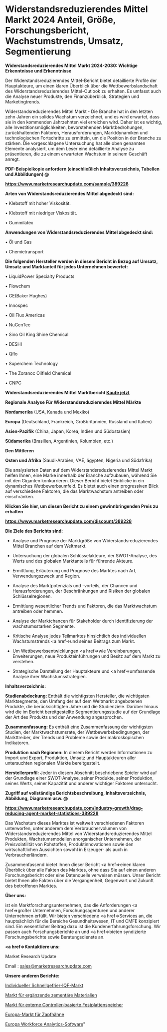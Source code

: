 # Widerstandsreduzierendes Mittel Markt 2024 Anteil, Größe, Forschungsbericht, Wachstumstrends, Umsatz, Segmentierung

<strong>Widerstandsreduzierendes Mittel Markt 2024-2030: Wichtige Erkenntnisse und Erkenntnisse</strong>

Der Widerstandsreduzierendes Mittel-Bericht bietet detaillierte Profile der Hauptakteure, um einen klaren Überblick über die Wettbewerbslandschaft des Widerstandsreduzierendes Mittel-Outlook zu erhalten. Es umfasst auch die Analyse neuer Produkte, den Finanzüberblick, Strategien und Marketingtrends.

Widerstandsreduzierendes Mittel Markt - Die Branche hat in den letzten zehn Jahren ein solides Wachstum verzeichnet, und es wird erwartet, dass sie in den kommenden Jahrzehnten viel erreichen wird. Daher ist es wichtig, alle Investitionsmöglichkeiten, bevorstehenden Marktbedrohungen, zurückhaltenden Faktoren, Herausforderungen, Marktdynamiken und technologischen Fortschritte zu ermitteln, um die Position in der Branche zu stärken. Die vorgeschlagene Untersuchung hat alle oben genannten Elemente analysiert, um dem Leser eine detaillierte Analyse zu präsentieren, die zu einem erwarteten Wachstum in seinem Geschäft anregt.



<strong><b>PDF-Beispielkopie anfordern (einschließlich Inhaltsverzeichnis, Tabellen und Abbildungen) @ </b></strong>

<strong><a href=https://www.marketresearchupdate.com/sample/389228>

<strong>https://www.marketresearchupdate.com/sample/389228</u></a></strong></strong>



<strong>Arten von Widerstandsreduzierendes Mittel abgedeckt sind:</strong>

• Klebstoff mit hoher Viskosität.

• Klebstoff mit niedriger Viskosität.

• Gummilatex



<strong>Anwendungen von Widerstandsreduzierendes Mittel abgedeckt sind:</strong>

• Öl und Gas

• Chemietransport



<strong>Die folgenden Hersteller werden in diesem Bericht in Bezug auf Umsatz, Umsatz und Marktanteil für jedes Unternehmen bewertet:</strong>

• LiquidPower Specialty Products

• Flowchem

• GE(Baker Hughes)

• Innospec

• Oil Flux Americas

• NuGenTec

• Sino Oil King Shine Chemical

• DESHI

• Qflo

• Superchem Technology

• The Zoranoc Oilfield Chemical

• CNPC



<strong>Widerstandsreduzierendes Mittel Marktbericht <a href=https://www.marketresearchupdate.com/buynow/389228>Kaufe jetzt</a></strong>



<strong>Regionale Analyse Für Widerstandsreduzierendes Mittel Märkte</strong>



<strong>Nordamerika</strong> (USA, Kanada und Mexiko)



<strong>Europa</strong> (Deutschland, Frankreich, Großbritannien, Russland und Italien)



<strong>Asien-Pazifik</strong> (China, Japan, Korea, Indien und Südostasien)



<strong>Südamerika</strong> (Brasilien, Argentinien, Kolumbien, etc.)



<strong>Den Mittleren</strong> 

<strong>Osten und Afrika</strong> (Saudi-Arabien, VAE, ägypten, Nigeria und Südafrika)

Die analysierten Daten auf dem Widerstandsreduzierendes Mittel Markt helfen Ihnen, eine Marke innerhalb der Branche aufzubauen, während Sie mit den Giganten konkurrieren. Dieser Bericht bietet Einblicke in ein dynamisches Wettbewerbsumfeld. Es bietet auch einen progressiven Blick auf verschiedene Faktoren, die das Marktwachstum antreiben oder einschränken.



<strong>Klicken Sie hier, um diesen Bericht zu einem gewinnbringenden Preis zu erhalten
</strong>

<strong><a href=https://www.marketresearchupdate.com/discount/389228>https://www.marketresearchupdate.com/discount/389228</b></u></strong></a>



<strong>Die Ziele des Berichts sind:</strong>

- Analyse und Prognose der Marktgröße von Widerstandsreduzierendes Mittel Branchen auf dem Weltmarkt.

- Untersuchung der globalen Schlüsselakteure, der SWOT-Analyse, des Werts und des globalen Marktanteils für führende Akteure.

- Ermittlung, Erläuterung und Prognose des Marktes nach Art, Verwendungszweck und Region.

- Analyse des Marktpotenzials und -vorteils, der Chancen und Herausforderungen, der Beschränkungen und Risiken der globalen Schlüsselregionen.

- Ermittlung wesentlicher Trends und Faktoren, die das Marktwachstum antreiben oder hemmen.

- Analyse der Marktchancen für Stakeholder durch Identifizierung der wachstumsstarken Segmente.

- Kritische Analyse jedes Teilmarktes hinsichtlich des individuellen Wachstumstrends <a href=>und</a> seines Beitrags zum Markt.

- Um Wettbewerbsentwicklungen <a href=>wie</a> Vereinbarungen, Erweiterungen, neue Produkteinführungen und Besitz auf dem Markt zu verstehen.

- Strategische Darstellung der Hauptakteure und <a href=>umfas</a>sende Analyse ihrer Wachstumsstrategien.



<strong>Inhaltsverzeichnis:</strong>



<strong>Studienabdeckung:</strong> Enthält die wichtigsten Hersteller, die wichtigsten Marktsegmente, den Umfang der auf dem Weltmarkt angebotenen Produkte, die berücksichtigten Jahre und die Studienziele. Darüber hinaus wird die im Bericht bereitgestellte Segmentierungsstudie auf der Grundlage der Art des Produkts und der Anwendung angesprochen.



<strong>Zusammenfassung:</strong> Es enthält eine Zusammenfassung der wichtigsten Studien, der Marktwachstumsrate, der Wettbewerbsbedingungen, der Markttreiber, der Trends und Probleme sowie der makroskopischen Indikatoren.



<strong>Produktion nach Regionen:</strong> In diesem Bericht werden Informationen zu Import und Export, Produktion, Umsatz und Hauptakteuren aller untersuchten regionalen Märkte bereitgestellt.



<strong>Herstellerprofil:</strong> Jeder in diesem Abschnitt beschriebene Spieler wird auf der Grundlage einer SWOT-Analyse, seiner Produkte, seiner Produktion, seines Werts, seiner Kapazität und anderer wichtiger Faktoren untersucht.



<strong><b>Zugriff auf vollständige Berichtsbeschreibung, Inhaltsverzeichnis, Abbildung, Diagramm usw. @ </b></strong>

<strong><a href=https://www.marketresearchupdate.com/industry-growth/drag-reducing-agent-market-statistices-389228>https://www.marketresearchupdate.com/industry-growth/drag-reducing-agent-market-statistices-389228</a></strong>

Das Wachstum dieses Marktes ist weltweit verschiedenen Faktoren unterworfen, unter anderem dem Verbrauchervolumen von Widerstandsreduzierendes Mittel von Widerstandsreduzierendes Mittel Produkten, Wachstumsmodellen anorganischer Unternehmen, der Preisvolatilität von Rohstoffen, Produktinnovationen sowie den wirtschaftlichen Aussichten sowohl in Erzeuger- als auch in Verbraucherländern.

Zusammenfassend bietet Ihnen dieser Bericht <a href=>einen</a> klaren Überblick über alle Fakten des Marktes, ohne dass Sie auf einen anderen Forschungsbericht oder eine Datenquelle verweisen müssen. Unser Bericht bietet Ihnen alle Fakten über die Vergangenheit, Gegenwart und Zukunft des betroffenen Marktes.



<strong>Über uns:</strong>

 ist ein Marktforschungsunternehmen, das die Anforderungen <a href=>großer</a> Unternehmen, Forschungsagenturen und anderer Unternehmen erfüllt. Wir bieten verschiedene <a href=>Services</a> an, die hauptsächlich für die Bereiche Gesundheitswesen, IT und CMFE konzipiert sind. Ein wesentlicher Beitrag dazu ist die Kundenerfahrungsforschung. Wir passen auch Forschungsberichte an und <a href=>bieten</a> syndizierte Forschungsberichte sowie Beratungsdienste an.



<strong><a href=>Kontaktiere uns:</a></strong>

Market Research Update

Email : sales@marketresearchupdate.com



<strong>Unsere anderen Berichte:</strong>

<a href=https://www.linkedin.com/pulse/individual-quick-freezing-iqf-market-witness>Individueller Schnellgefrier-IQF-Markt</a>

<a href=https://www.linkedin.com/pulse/supplementary-cementitious-materials-market-2f>Markt für ergänzende zementäre Materialien</a>

<a href=https://www.linkedin.com/pulse/external-controller-based-disk-storage-market-size-share>Markt für externe Controller-basierte Festplattenspeicher</a>

<a href=https://www.linkedin.com/pulse/europe-dispensing-taps-market-expecting-outstanding>Europa-Markt für Zapfhähne</a>

<a href=https://www.linkedin.com/pulse/europe-workforce-analytics-software>Europa Workforce Analytics-Software</a>"
